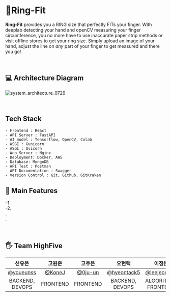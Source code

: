 # :ring:Ring-Fit
<b>Ring-Fit</b> provides you a RING size that perfectly FITs your finger. With deeplab detecting your hand and openCV measuring your finger circumference, you no more have to use inaccurate paper strip methods or visit offline stores to get your ring size. Simply upload an image of your hand, adjust the line on *any* part of your finger to get measured and there you go!

<br>

## :computer: Architecture Diagram
![system_architecture_0729](https://user-images.githubusercontent.com/80808856/127507618-4b9f71a7-24d8-4630-a11d-258d250125b7.png)

<br>

## Tech Stack
```
- Frontend : React
- API Server : FastAPI
- AI model : Tensorflow, OpenCV, Colab
- WSGI : Gunicorn
- ASGI : Uvicorn
- Web Server : Nginx
- Deployment: Docker, AWS
- Database: MongoDB
- API Test : Postman
- API Documentation : Swagger
- Version Control : Git, Github, GitKraken
```

## :round_pushpin: Main Features
-1.
<br>
-2.
<br>
.
<br>
.



<br>

## :raised_hand_with_fingers_splayed: Team HighFive
| 신유은 | 고원준 | 고주은 | 오현택 | 이정은 | 장이제 |
| :----: | :----: | :----: |:----: | :----: | :----: |
| [@youeunss](https://github.com/youeunss) | [@KoneJ](https://github.com/KoneJ) | [@0ju-un](https://github.com/0ju-un) |[@hyeontack5](https://github.com/hyeontack5) |[@leejeongeu](https://github.com/leejeongeu) | [@yds04312](https://github.com/yds04312) |
| BACKEND, DEVOPS | FRONTEND | FRONTEND | BACKEND, DEVOPS | ALGORITHM, FRONTEND | ALGORITHM |